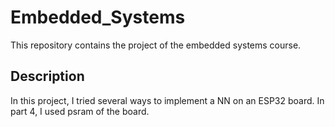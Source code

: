 # Embedded_Systems
This repository contains the project of the embedded systems course.

## Description
In this project, I tried several ways to implement a NN on an ESP32 board.
In part 4, I used psram of the board.
